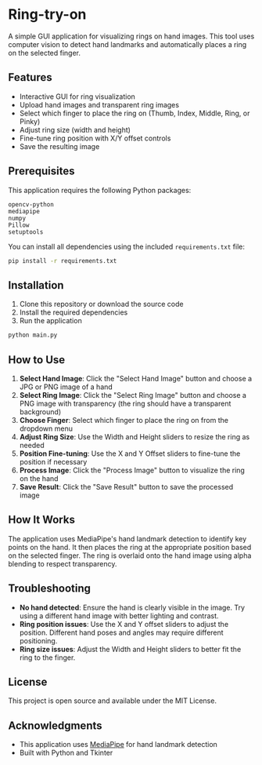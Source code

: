 # Ring-try-on

A simple GUI application for visualizing rings on hand images. This tool uses computer vision to detect hand landmarks and automatically places a ring on the selected finger.

## Features

- Interactive GUI for ring visualization
- Upload hand images and transparent ring images
- Select which finger to place the ring on (Thumb, Index, Middle, Ring, or Pinky)
- Adjust ring size (width and height)
- Fine-tune ring position with X/Y offset controls
- Save the resulting image

## Prerequisites

This application requires the following Python packages:

```
opencv-python
mediapipe
numpy
Pillow
setuptools
```

You can install all dependencies using the included `requirements.txt` file:

```bash
pip install -r requirements.txt
```

## Installation

1. Clone this repository or download the source code
2. Install the required dependencies
3. Run the application

```bash
python main.py
```

## How to Use

1. **Select Hand Image**: Click the "Select Hand Image" button and choose a JPG or PNG image of a hand
2. **Select Ring Image**: Click the "Select Ring Image" button and choose a PNG image with transparency (the ring should have a transparent background)
3. **Choose Finger**: Select which finger to place the ring on from the dropdown menu
4. **Adjust Ring Size**: Use the Width and Height sliders to resize the ring as needed
5. **Position Fine-tuning**: Use the X and Y Offset sliders to fine-tune the position if necessary
6. **Process Image**: Click the "Process Image" button to visualize the ring on the hand
7. **Save Result**: Click the "Save Result" button to save the processed image

## How It Works

The application uses MediaPipe's hand landmark detection to identify key points on the hand. It then places the ring at the appropriate position based on the selected finger. The ring is overlaid onto the hand image using alpha blending to respect transparency.

## Troubleshooting

- **No hand detected**: Ensure the hand is clearly visible in the image. Try using a different hand image with better lighting and contrast.
- **Ring position issues**: Use the X and Y offset sliders to adjust the position. Different hand poses and angles may require different positioning.
- **Ring size issues**: Adjust the Width and Height sliders to better fit the ring to the finger.

## License

This project is open source and available under the MIT License.

## Acknowledgments

- This application uses [MediaPipe](https://mediapipe.dev/) for hand landmark detection
- Built with Python and Tkinter
